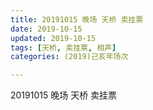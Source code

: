 ```yaml
---
title: 20191015 晚场 天桥 卖挂票
date: 2019-10-15
updated: 2019-10-15
tags: [天桥, 卖挂票, 相声]
categories: (2019)己亥年场次

---
```


20191015 晚场 天桥 卖挂票


